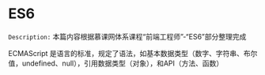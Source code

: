 # ES6

`Description:` 本篇内容根据慕课网体系课程“前端工程师”-“ES6”部分整理完成

ECMAScript 是语言的标准，规定了语法，如基本数据类型（数字、字符串、布尔值，undefined、null），引用数据类型（对象），和API（方法、函数）